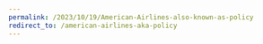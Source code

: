 ```yaml
---
permalink: /2023/10/19/American-Airlines-also-known-as-policy
redirect_to: /american-airlines-aka-policy
---
```

